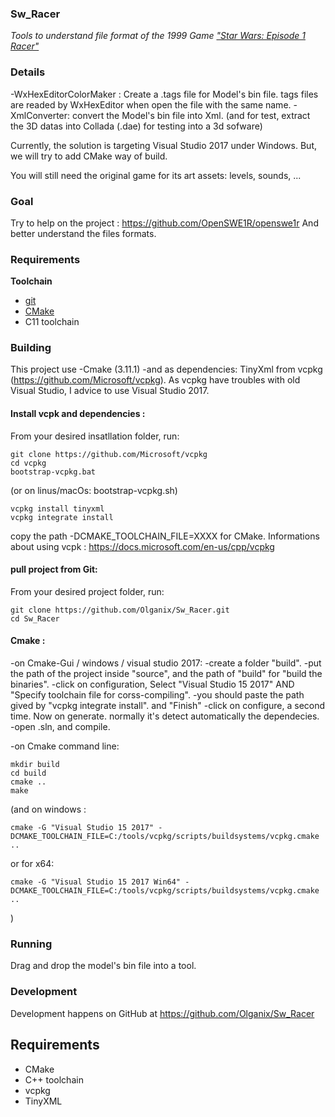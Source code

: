 


### Sw_Racer
*Tools to understand file format of the 1999 Game ["Star Wars: Episode 1 Racer"](https://en.wikipedia.org/wiki/Star_Wars_Episode_I:_Racer)*


### Details

-WxHexEditorColorMaker : Create a .tags file for Model's bin file. tags files are readed by WxHexEditor when open the file with the same name.
-XmlConverter: convert the Model's bin file into Xml. (and for test, extract the 3D datas into Collada (.dae) for testing into a 3d sofware)

Currently, the solution is targeting Visual Studio 2017 under Windows. But, we will try to add CMake way of build. 

You will still need the original game for its art assets: levels, sounds, ...


### Goal

Try to help on the project : https://github.com/OpenSWE1R/openswe1r
And better understand the files formats.


### Requirements

**Toolchain**

* [git](https://git-scm.com/)
* [CMake](https://cmake.org/)
* C11 toolchain

### Building


This project use 
-Cmake (3.11.1)
-and as dependencies: TinyXml from vcpkg (https://github.com/Microsoft/vcpkg). 
As vcpkg have troubles with old Visual Studio, I advice to use Visual Studio 2017.


#### Install vcpk and dependencies :

From your desired insatllation folder, run:
```
git clone https://github.com/Microsoft/vcpkg
cd vcpkg
bootstrap-vcpkg.bat
```
(or on linus/macOs: bootstrap-vcpkg.sh)
```
vcpkg install tinyxml
vcpkg integrate install
```
copy the path -DCMAKE_TOOLCHAIN_FILE=XXXX for CMake.
Informations about using vcpk : https://docs.microsoft.com/en-us/cpp/vcpkg


#### pull project from Git:

From your desired project folder, run:

```
git clone https://github.com/Olganix/Sw_Racer.git
cd Sw_Racer
```

#### Cmake :

-on Cmake-Gui / windows / visual studio 2017:
	-create a folder "build". 
	-put the path of the project inside "source", and the path of "build" for "build the binaries".
	-click on configuration, Select "Visual Studio 15 2017" AND "Specify toolchain file for corss-compiling".
	-you should paste the path gived by "vcpkg integrate install". and "Finish"
	-click on configure, a second time. Now on generate.
	normally it's detect automatically the dependecies.
	-open .sln, and compile.
	
-on Cmake command line:
```
mkdir build
cd build
cmake ..
make
```
(and on windows : 
```
cmake -G "Visual Studio 15 2017" -DCMAKE_TOOLCHAIN_FILE=C:/tools/vcpkg/scripts/buildsystems/vcpkg.cmake ..
```
or for x64:
```
cmake -G "Visual Studio 15 2017 Win64" -DCMAKE_TOOLCHAIN_FILE=C:/tools/vcpkg/scripts/buildsystems/vcpkg.cmake ..
```
)


### Running

Drag and drop the model's bin file into a tool.

### Development

Development happens on GitHub at https://github.com/Olganix/Sw_Racer

## Requirements

* CMake
* C++ toolchain
* vcpkg
* TinyXML
